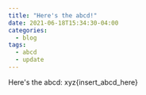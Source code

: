 ```yaml
---
title: "Here's the abcd!"
date: 2021-06-18T15:34:30-04:00
categories:
  - blog
tags:
  - abcd
  - update
---
```


Here's the abcd: xyz{insert_abcd_here}
